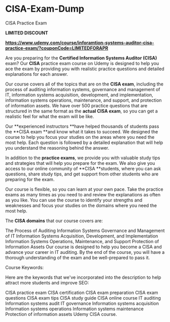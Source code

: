 # CISA-Exam-Dump
CISA Practice Exam

**LIMITED DISCOUNT**

**https://www.udemy.com/course/inforamtion-systems-auditor-cisa-practice-exam/?couponCode=LIMITEDFORAPR**

Are you preparing for the **Certified Information Systems Auditor (CISA)** exam? Our **CISA** practice exam course on Udemy is designed to help you ace the exam by providing you with realistic practice questions and detailed explanations for each answer.

Our course covers all of the topics that are on the **CISA exam**, including the process of auditing information systems, governance and management of IT, information systems acquisition, development, and implementation, information systems operations, maintenance, and support, and protection of information assets. We have over 500 practice questions that are structured in the same format as the **actual CISA exam**, so you can get a realistic feel for what the exam will be like.

Our **experienced instructors **have helped thousands of students pass the **CISA exam **and know what it takes to succeed. We designed the course to help you focus your studies on the areas where you need the most help. Each question is followed by a detailed explanation that will help you understand the reasoning behind the answer.

In addition to the **practice exams**, we provide you with valuable study tips and strategies that will help you prepare for the exam. We also give you access to our online community of **CISA **students, where you can ask questions, share study tips, and get support from other students who are preparing for the exam.

Our course is flexible, so you can learn at your own pace. Take the practice exams as many times as you need to and review the explanations as often as you like. You can use the course to identify your strengths and weaknesses and focus your studies on the domains where you need the most help.

The **CISA domains** that our course covers are:

The Process of Auditing Information Systems
Governance and Management of IT
Information Systems Acquisition, Development, and Implementation
Information Systems Operations, Maintenance, and Support
Protection of Information Assets
Our course is designed to help you become a CISA and advance your career in IT auditing. By the end of the course, you will have a thorough understanding of the exam and be well-prepared to pass it.

Course Keywords:

Here are the keywords that we've incorporated into the description to help attract more students and improve SEO:

CISA practice exam
CISA certification
CISA exam preparation
CISA exam questions
CISA exam tips
CISA study guide
CISA online course
IT auditing
Information systems audit
IT governance
Information systems acquisition
Information systems operations
Information systems maintenance
Protection of information assets
Udemy CISA course.

